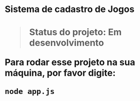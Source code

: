<h1>Sistema de cadastro de Jogos<h1>

> Status do projeto: Em desenvolvimento

Para rodar esse projeto na sua máquina, por favor digite:

```
node app.js
```
